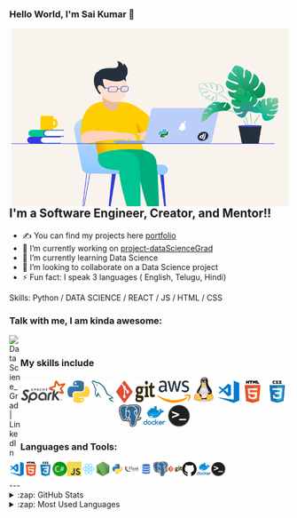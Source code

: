 ### Hello World, I'm Sai Kumar  👋

 <img align="right" alt="GIF" src="https://github.com/saikumarpochireddygari/saikumarpochireddygari/blob/main/programming_gif.gif?raw=true" width="500" height="320" />


## I'm a Software Engineer, Creator, and Mentor!!
- ✍ You can find my projects here [portfolio]
- 🔭 I’m currently working on [project-dataScienceGrad] 
- 🌱 I’m currently learning Data Science 
- 👯 I’m looking to collaborate on a Data Science project 
- ⚡ Fun fact: I speak 3 languages ( English, Telugu, Hindi)

Skills: Python / DATA SCIENCE / REACT / JS / HTML / CSS

### Talk with me, I am kinda awesome:
[<img align="left" alt="DataSciene_Grad | LinkedIn" width="20px" src="https://cdn.jsdelivr.net/npm/simple-icons@v3/icons/linkedin.svg" />][linkedin]

<br />

### My skills include

<p align="center">
	<img title="Spark" alt="Spark" src="https://raw.githubusercontent.com/saikumarpochireddygari/saikumarpochireddygari/main/assets/apache_spark.svg" width="80" height="40"/>
	<img title="Python" alt="Python" src="https://raw.githubusercontent.com/saikumarpochireddygari/saikumarpochireddygari/main/assets/python.svg" width="40" height="40" />
	<img title="MySQL" alt="MySQL" src="https://raw.githubusercontent.com/saikumarpochireddygari/saikumarpochireddygari/main/assets/mysql.svg" width="40" height="40" />
	<img title="Git" alt="Git" src="https://raw.githubusercontent.com/saikumarpochireddygari/saikumarpochireddygari/main/assets/git.svg" width="70" height="40" />
	<img title="AWS" alt="AWS" src="https://raw.githubusercontent.com/saikumarpochireddygari/saikumarpochireddygari/main/assets/aws.svg" width="60" height="40" />
	<img title="linux" alt="linux" src="https://raw.githubusercontent.com/saikumarpochireddygari/saikumarpochireddygari/main/assets/linux-tux.svg" width="40" />
 	<img title="VSCode" alt="linux" src="https://raw.githubusercontent.com/github/explore/80688e429a7d4ef2fca1e82350fe8e3517d3494d/topics/visual-studio-code/visual-studio-code.png" width="40" />
 	<img title="HTML" alt="HTML" src="https://raw.githubusercontent.com/github/explore/80688e429a7d4ef2fca1e82350fe8e3517d3494d/topics/html/html.png" width="40" />
 	<img title="CSS" alt="CSS" src="https://raw.githubusercontent.com/github/explore/80688e429a7d4ef2fca1e82350fe8e3517d3494d/topics/css/css.png" width="40" />
 	<img title="PostgreSql" alt="PostgreSQL" src="https://raw.githubusercontent.com/github/explore/80688e429a7d4ef2fca1e82350fe8e3517d3494d/topics/postgresql/postgresql.png" width="40" />
 	<img title="Docker" alt="Docker" src="https://raw.githubusercontent.com/github/explore/80688e429a7d4ef2fca1e82350fe8e3517d3494d/topics/docker/docker.png" width="40" />
 	<img title="Terminal alt="Terminal" src="https://raw.githubusercontent.com/github/explore/80688e429a7d4ef2fca1e82350fe8e3517d3494d/topics/terminal/terminal.png" width="40" />
</p>

### Languages and Tools:

[<img align="left" alt="Visual Studio Code" width="26px" src="https://raw.githubusercontent.com/github/explore/80688e429a7d4ef2fca1e82350fe8e3517d3494d/topics/visual-studio-code/visual-studio-code.png" />][youtube]
[<img align="left" alt="HTML5" width="26px" src="https://raw.githubusercontent.com/github/explore/80688e429a7d4ef2fca1e82350fe8e3517d3494d/topics/html/html.png" />][youtube]
[<img align="left" alt="CSS3" width="26px" src="https://raw.githubusercontent.com/github/explore/80688e429a7d4ef2fca1e82350fe8e3517d3494d/topics/css/css.png" />][youtube]
[<img align="left" alt="CSharp" width="26px" src="https://raw.githubusercontent.com/github/explore/80688e429a7d4ef2fca1e82350fe8e3517d3494d/topics/csharp/csharp.png" />][youtube]
[<img align="left" alt="JavaScript" width="26px" src="https://raw.githubusercontent.com/github/explore/80688e429a7d4ef2fca1e82350fe8e3517d3494d/topics/javascript/javascript.png" />][youtube]
[<img align="left" alt="React" width="26px" src="https://raw.githubusercontent.com/github/explore/80688e429a7d4ef2fca1e82350fe8e3517d3494d/topics/react/react.png" />][youtube]
[<img align="left" alt="Node.js" width="26px" src="https://raw.githubusercontent.com/github/explore/80688e429a7d4ef2fca1e82350fe8e3517d3494d/topics/nodejs/nodejs.png" />][youtube]
[<img align="left" alt="python" width="26px" src="https://raw.githubusercontent.com/github/explore/80688e429a7d4ef2fca1e82350fe8e3517d3494d/topics/python/python.png" />][youtube]
[<img align="left" alt="flask" width="26px" src="https://raw.githubusercontent.com/github/explore/80688e429a7d4ef2fca1e82350fe8e3517d3494d/topics/flask/flask.png" />][youtube]
[<img align="left" alt="SQL" width="26px" src="https://raw.githubusercontent.com/github/explore/80688e429a7d4ef2fca1e82350fe8e3517d3494d/topics/sql/sql.png" />][youtube]
[<img align="left" alt="postgreSQL" width="26px" src="https://raw.githubusercontent.com/github/explore/80688e429a7d4ef2fca1e82350fe8e3517d3494d/topics/postgresql/postgresql.png" />][youtube]
[<img align="left" alt="Git" width="26px" src="https://raw.githubusercontent.com/github/explore/80688e429a7d4ef2fca1e82350fe8e3517d3494d/topics/git/git.png" />][youtube]
[<img align="left" alt="GitHub" width="26px" src="https://raw.githubusercontent.com/github/explore/78df643247d429f6cc873026c0622819ad797942/topics/github/github.png" />][youtube]
[<img align="left" alt="Docker" width="26px" src="https://raw.githubusercontent.com/github/explore/80688e429a7d4ef2fca1e82350fe8e3517d3494d/topics/docker/docker.png" />][youtube]
[<img align="left" alt="Terminal" width="26px" src="https://raw.githubusercontent.com/github/explore/80688e429a7d4ef2fca1e82350fe8e3517d3494d/topics/terminal/terminal.png" />][youtube]

<br />
<br />
---

<details>
  <summary>:zap: GitHub Stats</summary>

  <img align="left" alt="Sai's GitHub Stats" src="https://github-readme-stats.vercel.app/api?username=saikumarpochireddygari&show_icons=true&hide_border=true" />

</details>

<details>
  <summary>:zap: Most Used Languages</summary>

<img align="left" alt="Sai's GitHub Top Languages" src="https://github-readme-stats.vercel.app/api/top-langs/?username=saikumarpochireddygari" />

</details>

[website]: https://datasciencegrad.herokuapp.com
[youtube]: https://www.youtube.com/channel/UCiHra3_wxRK1OGSnbnXo6Fg
[instagram]: https://www.instagram.com/sai_kumar_reddyyy/
[linkedin]: https://www.linkedin.com/in/saikumarreddyp/
[portfolio]: https://datasciencegrad.herokuapp.com
[project-dataScienceGrad]: https://datasciencegrad.herokuapp.com
